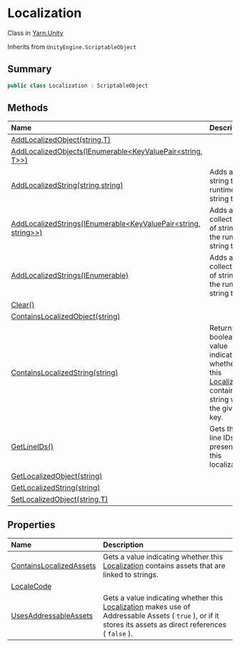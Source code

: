 # Localization

Class in [Yarn.Unity](/api/csharp/yarn.unity.md)

Inherits from `UnityEngine.ScriptableObject`

## Summary



```csharp
public class Localization : ScriptableObject
```

## Methods

|Name|Description|
|:---|:---|
|[AddLocalizedObject(string,T)](/api/csharp/yarn.unity.localization.addlocalizedobject.md)||
|[AddLocalizedObjects(IEnumerable<KeyValuePair<string, T>>)](/api/csharp/yarn.unity.localization.addlocalizedobjects.md)||
|[AddLocalizedString(string,string)](/api/csharp/yarn.unity.localization.addlocalizedstring.md)|Adds a new string to the runtime string table.|
|[AddLocalizedStrings(IEnumerable<KeyValuePair<string, string>>)](/api/csharp/yarn.unity.localization.addlocalizedstrings-1.md)|Adds a collection of strings to the runtime string table.|
|[AddLocalizedStrings(IEnumerable<StringTableEntry>)](/api/csharp/yarn.unity.localization.addlocalizedstrings-2.md)|Adds a collection of strings to the runtime string table.|
|[Clear()](/api/csharp/yarn.unity.localization.clear.md)||
|[ContainsLocalizedObject(string)](/api/csharp/yarn.unity.localization.containslocalizedobject.md)||
|[ContainsLocalizedString(string)](/api/csharp/yarn.unity.localization.containslocalizedstring.md)|Returns a boolean value indicating whether this  <a href="yarn.unity.localization.md">Localization</a>  contains a string with the given key.|
|[GetLineIDs()](/api/csharp/yarn.unity.localization.getlineids.md)|Gets the line IDs present in this localization.|
|[GetLocalizedObject(string)](/api/csharp/yarn.unity.localization.getlocalizedobject.md)||
|[GetLocalizedString(string)](/api/csharp/yarn.unity.localization.getlocalizedstring.md)||
|[SetLocalizedObject(string,T)](/api/csharp/yarn.unity.localization.setlocalizedobject.md)||

## Properties

|Name|Description|
|:---|:---|
|[ContainsLocalizedAssets](/api/csharp/yarn.unity.localization.containslocalizedassets.md)|Gets a value indicating whether this  <a href="yarn.unity.localization.md">Localization</a>  contains assets that are linked to strings.|
|[LocaleCode](/api/csharp/yarn.unity.localization.localecode.md)||
|[UsesAddressableAssets](/api/csharp/yarn.unity.localization.usesaddressableassets.md)|Gets a value indicating whether this  <a href="yarn.unity.localization.md">Localization</a>  makes use of Addressable Assets ( <code>true</code> ), or if it stores its assets as direct references ( <code>false</code> ).|

